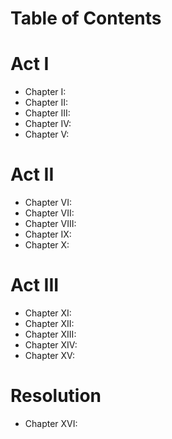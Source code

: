 # Table of Contents

# Act I

* Chapter I:
* Chapter II:
* Chapter III:
* Chapter IV:
* Chapter V:

# Act II

* Chapter VI:
* Chapter VII:
* Chapter VIII:
* Chapter IX:
* Chapter X:

# Act III

* Chapter XI:
* Chapter XII:
* Chapter XIII:
* Chapter XIV:
* Chapter XV:

# Resolution

* Chapter XVI:

